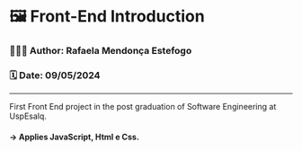 <h1>🖼️ Front-End Introduction</h1>
<h3>👩🏻‍💻 Author: Rafaela Mendonça Estefogo</h3>
<h3>🗓️ Date: 09/05/2024</h3>
<hr>
<p>First Front End project in the post graduation of Software Engineering at UspEsalq.</p>
<h4>-> Applies JavaScript, Html e Css.</h4>
